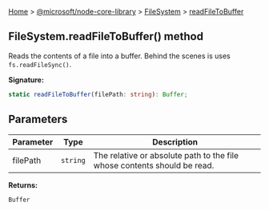 [Home](./index) &gt; [@microsoft/node-core-library](./node-core-library.md) &gt; [FileSystem](./node-core-library.filesystem.md) &gt; [readFileToBuffer](./node-core-library.filesystem.readfiletobuffer.md)

## FileSystem.readFileToBuffer() method

Reads the contents of a file into a buffer. Behind the scenes is uses `fs.readFileSync()`<!-- -->.

<b>Signature:</b>

```typescript
static readFileToBuffer(filePath: string): Buffer;
```

## Parameters

|  Parameter | Type | Description |
|  --- | --- | --- |
|  filePath | `string` | The relative or absolute path to the file whose contents should be read. |

<b>Returns:</b>

`Buffer`

